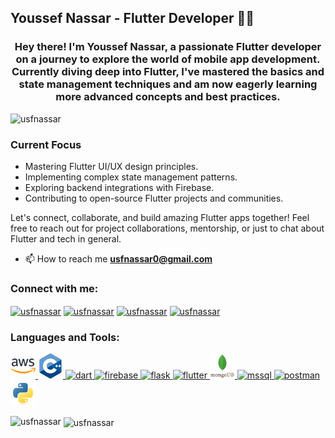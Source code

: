 ## Youssef Nassar - Flutter Developer 👨‍💻
<h3 align="center">Hey there! I'm Youssef Nassar, a passionate Flutter developer on a journey to explore the world of mobile app development. Currently diving deep into Flutter, I've mastered the basics and state management techniques and am now eagerly learning more advanced concepts and best practices.</h3>

<p align="left"> <img src="https://komarev.com/ghpvc/?username=usfnassar&label=Profile%20views&color=0e75b6&style=flat" alt="usfnassar" /> </p>

### Current Focus
- Mastering Flutter UI/UX design principles.
- Implementing complex state management patterns.
- Exploring backend integrations with Firebase.
- Contributing to open-source Flutter projects and communities.

Let's connect, collaborate, and build amazing Flutter apps together! Feel free to reach out for project collaborations, mentorship, or just to chat about Flutter and tech in general.

- 📫 How to reach me **usfnassar0@gmail.com**

<h3 align="left">Connect with me:</h3>
<p align="left">
<a href="https://twitter.com/usfnassar" target="blank"><img align="center" src="https://raw.githubusercontent.com/rahuldkjain/github-profile-readme-generator/master/src/images/icons/Social/twitter.svg" alt="usfnassar" height="30" width="40" /></a>
<a href="https://linkedin.com/in/usfnassar" target="blank"><img align="center" src="https://raw.githubusercontent.com/rahuldkjain/github-profile-readme-generator/master/src/images/icons/Social/linked-in-alt.svg" alt="usfnassar" height="30" width="40" /></a>
<a href="https://fb.com/usfnassar" target="blank"><img align="center" src="https://raw.githubusercontent.com/rahuldkjain/github-profile-readme-generator/master/src/images/icons/Social/facebook.svg" alt="usfnassar" height="30" width="40" /></a>
<a href="https://instagram.com/usfnassar" target="blank"><img align="center" src="https://raw.githubusercontent.com/rahuldkjain/github-profile-readme-generator/master/src/images/icons/Social/instagram.svg" alt="usfnassar" height="30" width="40" /></a>
</p>

<h3 align="left">Languages and Tools:</h3>
<p align="left"> <a href="https://aws.amazon.com" target="_blank" rel="noreferrer"> <img src="https://raw.githubusercontent.com/devicons/devicon/master/icons/amazonwebservices/amazonwebservices-original-wordmark.svg" alt="aws" width="40" height="40"/> </a> <a href="https://www.w3schools.com/cpp/" target="_blank" rel="noreferrer"> <img src="https://raw.githubusercontent.com/devicons/devicon/master/icons/cplusplus/cplusplus-original.svg" alt="cplusplus" width="40" height="40"/> </a> <a href="https://dart.dev" target="_blank" rel="noreferrer"> <img src="https://www.vectorlogo.zone/logos/dartlang/dartlang-icon.svg" alt="dart" width="40" height="40"/> </a> <a href="https://firebase.google.com/" target="_blank" rel="noreferrer"> <img src="https://www.vectorlogo.zone/logos/firebase/firebase-icon.svg" alt="firebase" width="40" height="40"/> </a> <a href="https://flask.palletsprojects.com/" target="_blank" rel="noreferrer"> <img src="https://www.vectorlogo.zone/logos/pocoo_flask/pocoo_flask-icon.svg" alt="flask" width="40" height="40"/> </a> <a href="https://flutter.dev" target="_blank" rel="noreferrer"> <img src="https://www.vectorlogo.zone/logos/flutterio/flutterio-icon.svg" alt="flutter" width="40" height="40"/> </a> <a href="https://www.mongodb.com/" target="_blank" rel="noreferrer"> <img src="https://raw.githubusercontent.com/devicons/devicon/master/icons/mongodb/mongodb-original-wordmark.svg" alt="mongodb" width="40" height="40"/> </a> <a href="https://www.microsoft.com/en-us/sql-server" target="_blank" rel="noreferrer"> <img src="https://www.svgrepo.com/show/303229/microsoft-sql-server-logo.svg" alt="mssql" width="40" height="40"/> </a> <a href="https://postman.com" target="_blank" rel="noreferrer"> <img src="https://www.vectorlogo.zone/logos/getpostman/getpostman-icon.svg" alt="postman" width="40" height="40"/> </a> <a href="https://www.python.org" target="_blank" rel="noreferrer"> <img src="https://raw.githubusercontent.com/devicons/devicon/master/icons/python/python-original.svg" alt="python" width="40" height="40"/> </a> </p>

<p><img align="left" src="https://github-readme-stats.vercel.app/api/top-langs?username=usfnassar&show_icons=true&locale=en&layout=compact" alt="usfnassar" /></p>

<p>&nbsp;<img align="center" src="https://github-readme-stats.vercel.app/api?username=usfnassar&show_icons=true&locale=en" alt="usfnassar" /></p>

